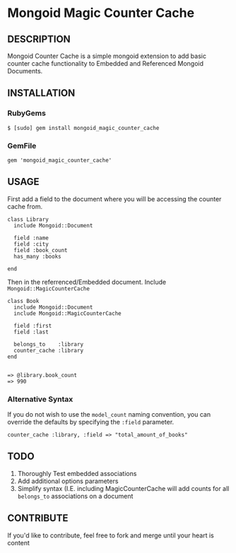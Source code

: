 Mongoid Magic Counter Cache
=======

## DESCRIPTION

Mongoid Counter Cache is a simple mongoid extension to add basic counter cache functionality to Embedded and Referenced Mongoid Documents.


## INSTALLATION

### RubyGems

    $ [sudo] gem install mongoid_magic_counter_cache

### GemFile

    gem 'mongoid_magic_counter_cache'

## USAGE

First add a field to the document where you will be accessing the counter cache from.

    class Library
      include Mongoid::Document

      field :name
      field :city
      field :book_count
      has_many :books

    end

Then in the referrenced/Embedded document. Include `Mongoid::MagicCounterCache`

    class Book
      include Mongoid::Document
      include Mongoid::MagicCounterCache

      field :first
      field :last

      belongs_to    :library
      counter_cache :library
    end


    => @library.book_count
    => 990

### Alternative Syntax

If you do not wish to use the `model_count` naming convention, you can override the defaults by specifying the `:field` parameter.

    counter_cache :library, :field => "total_amount_of_books"

## TODO

  1. Thoroughly Test embedded associations
  2. Add additional options parameters
  3. Simplify syntax (I.E. including MagicCounterCache will add counts for all `belongs_to` associations on a document 



## CONTRIBUTE

If you'd like to contribute, feel free to fork and merge until your heart is content
